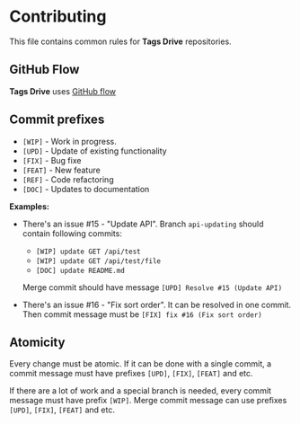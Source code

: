 # Contributing

This file contains common rules for **Tags Drive** repositories.

## GitHub Flow

**Tags Drive** uses [GitHub flow](https://help.github.com/articles/github-flow/)

## Commit prefixes

- `[WIP]` - Work in progress.
- `[UPD]` - Update of existing functionality
- `[FIX]` - Bug fixe
- `[FEAT]` - New feature
- `[REF]` - Code refactoring
- `[DOC]` - Updates to documentation

**Examples:**

- There's an issue #15 - "Update API". Branch `api-updating` should contain following commits:

  - `[WIP] update GET /api/test`
  - `[WIP] update GET /api/test/file`
  - `[DOC] update README.md`

  Merge commit should have message `[UPD] Resolve #15 (Update API)`

- There's an issue #16 - "Fix sort order". It can be resolved in one commit. Then commit message must be `[FIX] fix #16 (Fix sort order)`

## Atomicity

Every change must be atomic. If it can be done with a single commit, a commit message must have prefixes `[UPD]`, `[FIX]`, `[FEAT]` and etc.

If there are a lot of work and a special branch is needed, every commit message must have prefix `[WIP]`. Merge commit message can use prefixes `[UPD]`, `[FIX]`, `[FEAT]` and etc.
